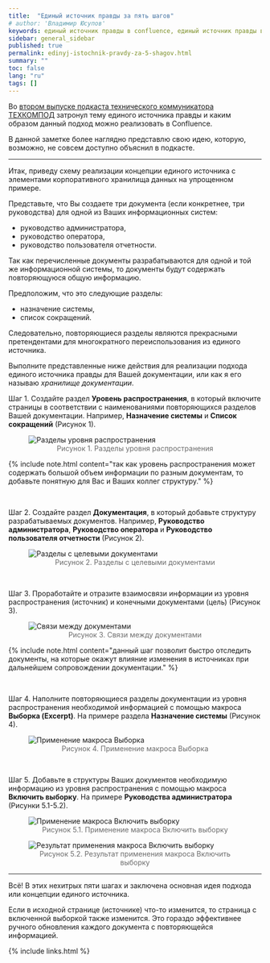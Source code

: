 ```yaml
---
title:  "Единый источник правды за пять шагов"
# author: 'Владимир Юсупов'
keywords: единый источник правды в confluence, единый источник правды в конфлюенс, confluence лайфхак, технический писатель, технический коммуникатор, подкаст технического коммуникатора, техкомпод, техкническая коммуникация, технические коммуникаторы
sidebar: general_sidebar
published: true
permalink: edinyj-istochnik-pravdy-za-5-shagov.html
summary: ""
toc: false
lang: "ru"
tags: []
---
```


Во [втором выпуске подкаста технического коммуникатора ТЕХКОМПОД](https://techwritex.ru/podkast-tekhkompod-vypusk-2.html) затронул тему единого источника правды и каким образом данный подход можно реализовать в Confluence.

В данной заметке более наглядно представлю свою идею, которую, возможно, не совсем доступно объяснил в подкасте.

***

Итак, приведу схему реализации концепции единого источника с элементами корпоративного хранилища данных на упрощенном примере.

Представьте, что Вы создаете три документа (если конкретнее, три руководства) для одной из Ваших информационных систем:

- руководство администратора,
- руководство оператора,
- руководство пользователя отчетности. 

Так как перечисленные документы разрабатываются для одной и той же информационной системы, то документы будут содержать повторяющуюся общую информацию. 

Предположим, что это следующие разделы:

- назначение системы,
- список сокращений.

Следовательно, повторяющиеся разделы являются прекрасными претендентами для многократного переиспользования из единого источника. 

Выполните представленные ниже действия для реализации подхода единого источника правды для Вашей документации, или как я его называю *хранилище документации*.

Шаг 1. Создайте раздел **Уровень распространения**, в который включите страницы в соответствии с наименованиями повторяющихся разделов Вашей документации. Например, **Назначение системы** и **Список сокращений** (Рисунок 1).

<p>
    <figure>
        <img src="{{ "images/single-source-1.jpeg" }}" alt="Разделы уровня распространения" style="border: 0px solid #D3D3D3;"/>
        <figcaption style="color: #6c6c6c; text-align: center;">Рисунок 1. Разделы уровня распространения</figcaption>
    </figure>
</p>

{% include note.html content="так как уровень распространения может содержать большой объем информации по разным документам, то добавьте понятную для Вас и Ваших коллег структуру." %}

<br>

Шаг 2. Создайте раздел **Документация**, в который добавьте структуру разрабатываемых документов. Например, **Руководство администратора**, **Руководство оператора** и **Руководство пользователя отчетности** (Рисунок 2).

<p>
    <figure>
        <img src="{{ "images/single-source-2.jpeg" }}" alt="Разделы с целевыми документами" style="border: 0px solid #D3D3D3;"/>
        <figcaption style="color: #6c6c6c; text-align: center;">Рисунок 2. Разделы с целевыми документами</figcaption>
    </figure>
</p>

<br>

Шаг 3. Проработайте и отразите взаимосвязи информации из уровня распространения (источник) и конечными документами (цель) (Рисунок 3).

<p>
    <figure>
        <img src="{{ "images/single-source-3.jpeg" }}" alt="Связи между документами" style="border: 0px solid #D3D3D3;"/>
        <figcaption style="color: #6c6c6c; text-align: center;">Рисунок 3. Связи между документами</figcaption>
    </figure>
</p>

{% include note.html content="данный шаг позволит быстро отследить документы, на которые окажут влияние изменения в источниках при дальнейшем сопровождении документации." %}

<br>

Шаг 4. Наполните повторяющиеся разделы документации из уровня распространения необходимой информацией с помощью макроса **Выборка (Excerpt)**. На примере раздела **Назначение системы** (Рисунок 4).

<p>
    <figure>
        <img src="{{ "images/single-source-4.jpeg" }}" alt="Применение макроса Выборка" style="border: 0px solid #D3D3D3;"/>
        <figcaption style="color: #6c6c6c; text-align: center;">Рисунок 4. Применение макроса Выборка</figcaption>
    </figure>
</p>

<br>

Шаг 5. Добавьте в структуры Ваших документов необходимую информацию из уровня распространения с помощью макроса **Включить выборку**. На примере **Руководства администратора** (Рисунки 5.1-5.2).

<p>
    <figure>
        <img src="{{ "images/single-source-5-2.jpeg" }}" alt="Применение макроса Включить выборку" style="border: 0px solid #D3D3D3;"/>
        <figcaption style="color: #6c6c6c; text-align: center;">Рисунок 5.1. Применение макроса Включить выборку</figcaption>
    </figure>
</p>

<p>
    <figure>
        <img src="{{ "images/single-source-5-1.jpeg" }}" alt="Результат применения макроса Включить выборку" style="border: 0px solid #D3D3D3;"/>
        <figcaption style="color: #6c6c6c; text-align: center;">Рисунок 5.2. Результат применения макроса Включить выборку</figcaption>
    </figure>
</p>

***

Всё! В этих нехитрых пяти шагах и заключена основная идея подхода или концепции единого источника. 

Если в исходной странице (источнике) что-то изменится, то страница с включенной выборкой также изменится. Это гораздо эффективнее ручного обновления каждого документа с повторяющейся информацией.


{% include links.html %}
